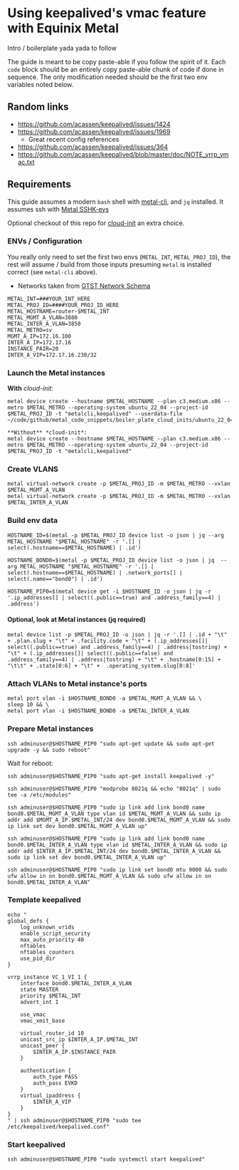 # Using keepalived's vmac feature with Equinix Metal

Intro / boilerplate yada yada to follow

The guide is meant to be copy paste-able if you follow the spirit of it. Each `code` block should be an entirely copy paste-able chunk of code if done in sequence. The only modification needed should be the first two env variables noted below.

## Random links

- https://github.com/acassen/keepalived/issues/1424
- https://github.com/acassen/keepalived/issues/1969
    - Great recent config references
- https://github.com/acassen/keepalived/issues/364
- https://github.com/acassen/keepalived/blob/master/doc/NOTE_vrrp_vmac.txt

## Requirements

This guide assumes a modern `bash` shell with [metal-cli](https://deploy.equinix.com/developers/docs/metal/libraries/cli/), and `jq` installed. It assumes ssh with [Metal SSHK-eys](https://deploy.equinix.com/developers/docs/metal/accounts/ssh-keys/)

Optional checkout of this repo for [cloud-init](https://github.com/dlotterman/metal_code_snippets/tree/main/boiler_plate_cloud_inits) an extra choice.


### ENVs / Configuration
You really only need to set the first two envs (`METAL_INT`, `METAL_PROJ_ID`), the rest will assume / build from those inputs presuming `metal` is installed correct (see `metal-cli` above).

- Networks taken from [GTST Network Schema](https://github.com/dlotterman/metal_code_snippets/blob/main/documentation_stage/em_sa_network_schema.md)

```
METAL_INT=###YOUR_INT_HERE
METAL_PROJ_ID=####YOUR_PROJ_ID_HERE
METAL_HOSTNAME=router-$METAL_INT
METAL_MGMT_A_VLAN=3880
METAL_INTER_A_VLAN=3850
METAL_METRO=sv
MGMT_A_IP=172.16.100
INTER_A_IP=172.17.16
INSTANCE_PAIR=20
INTER_A_VIP=172.17.16.230/32
```

### Launch the Metal instances

**With** *cloud-init*:
```
metal device create --hostname $METAL_HOSTNAME --plan c3.medium.x86 --metro $METAL_METRO --operating-system ubuntu_22_04 --project-id $METAL_PROJ_ID -t "metalcli,keepalived" --userdata-file ~/code/github/metal_code_snippets/boiler_plate_cloud_inits/ubuntu_22_04_v1.mime

**Without** *cloud-init*:
metal device create --hostname $METAL_HOSTNAME --plan c3.medium.x86 --metro $METAL_METRO --operating-system ubuntu_22_04 --project-id $METAL_PROJ_ID -t "metalcli,keepalived"
```

### Create VLANS
```
metal virtual-network create -p $METAL_PROJ_ID -m $METAL_METRO --vxlan $METAL_MGMT_A_VLAN
metal virtual-network create -p $METAL_PROJ_ID -m $METAL_METRO --vxlan $METAL_INTER_A_VLAN
```

### Build env data

```
HOSTNAME_ID=$(metal -p $METAL_PROJ_ID device list -o json | jq --arg METAL_HOSTNAME "$METAL_HOSTNAME" -r '.[] | select(.hostname==$METAL_HOSTNAME) | .id')

HOSTNAME_BOND0=$(metal -p $METAL_PROJ_ID device list -o json | jq  --arg METAL_HOSTNAME "$METAL_HOSTNAME" -r '.[] | select(.hostname==$METAL_HOSTNAME) | .network_ports[] | select(.name=="bond0") | .id')

HOSTNAME_PIP0=$(metal device get -i $HOSTNAME_ID -o json | jq -r '.ip_addresses[] | select((.public==true) and .address_family==4) | .address')
```

#### Optional, look at Metal instances (jq required)
```
metal device list -p $METAL_PROJ_ID -o json | jq -r '.[] | .id + "\t" + .plan.slug + "\t" + .facility.code + "\t" + (.ip_addresses[]| select((.public==true) and .address_family==4) | .address|tostring) + "\t" + (.ip_addresses[]| select((.public==false) and .address_family==4) | .address|tostring) + "\t" + .hostname[0:15] + "\t\t" + .state[0:6] + "\t" +  .operating_system.slug[0:8]'
```

### Attach VLANs to Metal instance's ports
```
metal port vlan -i $HOSTNAME_BOND0 -a $METAL_MGMT_A_VLAN && \
sleep 10 && \
metal port vlan -i $HOSTNAME_BOND0 -a $METAL_INTER_A_VLAN
```

### Prepare Metal instances

```
ssh adminuser@$HOSTNAME_PIP0 "sudo apt-get update && sudo apt-get upgrade -y && sudo reboot"
```

Wait for reboot:
```
ssh adminuser@$HOSTNAME_PIP0 "sudo apt-get install keepalived -y"

ssh adminuser@$HOSTNAME_PIP0 "modprobe 8021q && echo "8021q" | sudo tee -a /etc/modules"

ssh adminuser@$HOSTNAME_PIP0 "sudo ip link add link bond0 name bond0.$METAL_MGMT_A_VLAN type vlan id $METAL_MGMT_A_VLAN && sudo ip addr add $MGMT_A_IP.$METAL_INT/24 dev bond0.$METAL_MGMT_A_VLAN && sudo ip link set dev bond0.$METAL_MGMT_A_VLAN up"

ssh adminuser@$HOSTNAME_PIP0 "sudo ip link add link bond0 name bond0.$METAL_INTER_A_VLAN type vlan id $METAL_INTER_A_VLAN && sudo ip addr add $INTER_A_IP.$METAL_INT/24 dev bond0.$METAL_INTER_A_VLAN && sudo ip link set dev bond0.$METAL_INTER_A_VLAN up"

ssh adminuser@$HOSTNAME_PIP0 "sudo ip link set bond0 mtu 9000 && sudo ufw allow in on bond0.$METAL_MGMT_A_VLAN && sudo ufw allow in on bond0.$METAL_INTER_A_VLAN"
```
### Template keepalived
```
echo "
global_defs {
    log_unknown_vrids
    enable_script_security
    max_auto_priority 40
	nftables
	nftables_counters
    use_pid_dir
}

vrrp_instance VC_1_VI_1 {
    interface bond0.$METAL_INTER_A_VLAN
    state MASTER
    priority $METAL_INT
    advert_int 1

    use_vmac
    vmac_xmit_base

    virtual_router_id 10
    unicast_src_ip $INTER_A_IP.$METAL_INT
    unicast_peer {
        $INTER_A_IP.$INSTANCE_PAIR
    }

    authentication {
        auth_type PASS
        auth_pass EVKD
    }
    virtual_ipaddress {
        $INTER_A_VIP
    }
}
" | ssh adminuser@$HOSTNAME_PIP0 "sudo tee /etc/keepalived/keepalived.conf"
```

### Start keepalived
```
ssh adminuser@$HOSTNAME_PIP0 "sudo systemctl start keepalived"
```
